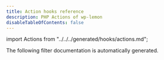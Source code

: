 ```yaml
---
title: Action hooks reference
description: PHP Actions of wp-lemon
disableTableOfContents: false
---
```

import Actions from "../../../generated/hooks/actions.md";

The following filter documentation is automatically generated.

<Actions />